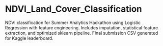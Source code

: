 # NDVI_Land_Cover_Classification
 NDVI classification for Summer Analytics Hackathon using Logistic Regression with feature engineering. Includes imputation, statistical feature extraction, and optimized sklearn pipeline. Final submission CSV generated for Kaggle leaderboard.
